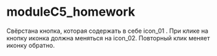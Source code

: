 # moduleC5_homework

Свёрстана кнопка, которая содержать в себе icon_01 . При клике на кнопку иконка должна меняться на icon_02. Повторный клик меняет иконку обратно.
